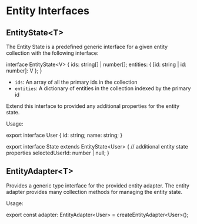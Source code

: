 # Entity Interfaces

## EntityState&lt;T&gt;

The Entity State is a predefined generic interface for a given entity collection with the following interface:

<code-example header="@ngrx/entity">
interface EntityState&lt;V&gt; {
  ids: string[] | number[];
  entities: { [id: string | id: number]: V };
}
</code-example>

- `ids`: An array of all the primary ids in the collection
- `entities`: A dictionary of entities in the collection indexed by the primary id

Extend this interface to provided any additional properties for the entity state.

Usage:

<code-example header="src/app/reducers/user.reducer.ts">
export interface User {
  id: string;
  name: string;
}

export interface State extends EntityState&lt;User&gt; {
  // additional entity state properties
  selectedUserId: number | null;
}
</code-example>

## EntityAdapter&lt;T&gt;

Provides a generic type interface for the provided entity adapter. The entity adapter provides many collection methods for managing the entity state.

Usage:

<code-example header="src/app/reducers/user.reducer.ts">
export const adapter: EntityAdapter&lt;User&gt; = createEntityAdapter&lt;User&gt;();
</code-example>
